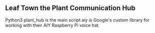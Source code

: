 ## Leaf Town the Plant Communication Hub

Python3
plant_hub is the main script
aiy is Google's custom library for working with their AIY Raspberry Pi voice hat.